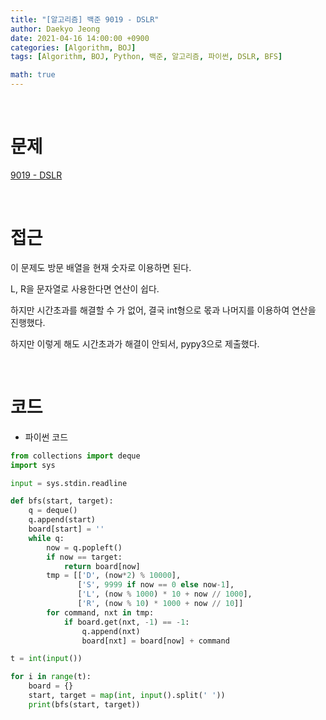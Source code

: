 ```yaml
---
title: "[알고리즘] 백준 9019 - DSLR"
author: Daekyo Jeong
date: 2021-04-16 14:00:00 +0900
categories: [Algorithm, BOJ]
tags: [Algorithm, BOJ, Python, 백준, 알고리즘, 파이썬, DSLR, BFS]

math: true
---
```



<br/>

# **문제**

[9019 - DSLR](https://www.acmicpc.net/problem/9019)

<br/>

# **접근**

이 문제도 방문 배열을 현재 숫자로 이용하면 된다.  

L, R을 문자열로 사용한다면 연산이 쉽다.  

하지만 시간초과를 해결할 수 가 없어, 결국 int형으로 몫과 나머지를 이용하여 연산을 진행했다.  

하지만 이렇게 해도 시간초과가 해결이 안되서, pypy3으로 제출했다.  




<br/>

# **코드**

- 파이썬 코드   

```py
from collections import deque
import sys

input = sys.stdin.readline

def bfs(start, target):
    q = deque()
    q.append(start)
    board[start] = ''
    while q:
        now = q.popleft()
        if now == target:
            return board[now]
        tmp = [['D', (now*2) % 10000],
               ['S', 9999 if now == 0 else now-1],
               ['L', (now % 1000) * 10 + now // 1000],
               ['R', (now % 10) * 1000 + now // 10]]
        for command, nxt in tmp:
            if board.get(nxt, -1) == -1:
                q.append(nxt)
                board[nxt] = board[now] + command

t = int(input())

for i in range(t):
    board = {}
    start, target = map(int, input().split(' '))
    print(bfs(start, target))
```

<br/>
